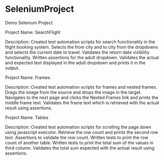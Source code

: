 # SeleniumProject
 Demo Selenium Project
 
Project Name: SearchFlight

Description: 
Created test automation scripts for search functionality in the flight booking system. Selects the from city and to city from the dropdowns and selects the current date to travel. Validates the return date visibility functionality.  Written assertions for the adult dropdown. Validates the actual and expected text displayed in the adult dropdown and prints it in the output.

Project Name: Frames

Description: 
Created test automation scripts for frames and nested frames. Drags the image from the source and drops the image in the target.
Navigates to the next page and clicks the Nexted Frames link and prints the middle frame text. Validates the frame text which is retrieved with the actual result using  assertions.


Project Name: Tables

Description: 
Created test automation scripts for scrolling the page down using javascript executor. Retrieve the row count and prints the second row text. Assertions to validate the row count. Written tests to print the row count of another table. Written tests to print the total sum of the values in third column. Validates the total sum expected with the actual result using assertions.
